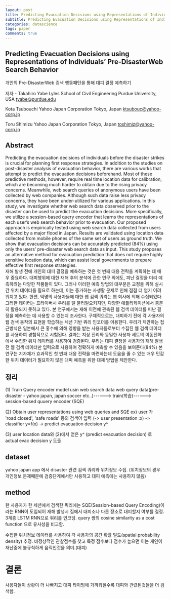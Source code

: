 ```yaml
---
layout: post
title: Predicting Evacuation Decisions using Representations of Individuals’ Pre-DisasterWeb Search Behavior
subtitle: Predicting Evacuation Decisions using Representations of Individuals’ Pre-DisasterWeb Search Behavior
categories: datascience
tags: paper
comments: true
---
```


## Predicting Evacuation Decisions using Representations of Individuals’ Pre-DisasterWeb Search Behavior
개인의 Pre-DisasterWeb 검색 행동패턴을 통해 대피 결정 예측하기

저자 - Takahiro Yabe
Lyles School of Civil Engineering
Purdue University, USA
tyabe@purdue.edu

Kota Tsubouchi
Yahoo Japan Corporation
Tokyo, Japan
ktsubouc@yahoo-corp.jp

Toru Shimizu
Yahoo Japan Corporation
Tokyo, Japan
toshimiz@yahoo-corp.jp

## Abstract
Predicting the evacuation decisions of individuals before the disaster strikes is crucial for planning first response strategies. In addition to the studies on post-disaster analysis of evacuation behavior, there are various works that attempt to predict the evacuation decisions beforehand. Most of these predictive methods, however, require real time location data for calibration, which are becoming much harder to obtain due to the rising privacy concerns. Meanwhile, web search queries of anonymous users have been collected by web companies. Although such data raise less privacy concerns, they have been under-utilized for various applications. In this study, we investigate whether web search data observed prior to the disaster can be used to predict the evacuation decisions. More specifically, we utilize a session-based query encoder that learns the representations of each user’s web search behavior prior to evacuation. Our proposed approach is empirically tested using web search data collected from users affected by a major flood in Japan. Results are validated using location data collected from mobile phones of the same set of users as ground truth. We show that evacuation decisions can be accurately predicted (84%) using only the users’ pre-disaster web search data as input. This study proposes an alternative method for evacuation prediction that does not require highly sensitive location data, which can assist local governments to prepare effective first response strategies.  
재해 발생 전에 개인의 대피 결정을 예측하는 것은 첫 번째 대응 전략을 계획하는 데 매우 중요하다. 대피행위에 대한 재해 후의 분석에 관한 연구 외에도, 피난 결정을 미리 예측하려는 다양한 작품들이 있다. 그러나 이러한 예측 방법의 대부분은 교정을 위해 실시간 위치 데이터를 필요로 하는데, 이는 증가하는 사생활 문제로 인해 점점 더 얻기 어려워지고 있다. 한편, 익명의 사용자들에 대한 웹 검색 쿼리는 웹 회사에 의해 수집되었다. 그러한 데이터는 프라이버시 우려를 덜 불러일으키지만, 다양한 애플리케이션에서 충분히 활용되지 못하고 있다. 본 연구에서는 재해 이전에 관측된 웹 검색 데이터를 피난 결정을 예측하는 데 사용할 수 있는지 조사한다. 구체적으로는, 대피하기 전에 각 사용자의 웹 검색 동작의 표현을 학습하는 세션 기반 쿼리 인코더를 이용한다. 우리가 제안하는 접근방식은 일본에서 큰 홍수에 의해 영향을 받는 사용자들로부터 수집된 웹 검색 데이터를 사용하여 경험적으로 시험된다. 결과는 지상 진리와 동일한 사용자 세트의 이동전화에서 수집한 위치 데이터를 사용하여 검증된다. 우리는 대피 결정을 사용자의 재해 발생 전 웹 검색 데이터만 입력으로 사용하여 정확하게 예측할 수 있음을 보여준다(84%) 본 연구는 지자체가 효과적인 첫 번째 대응 전략을 마련하는데 도움을 줄 수 있는 매우 민감한 위치 데이터가 필요하지 않은 대피 예측을 위한 대체 방법을 제안한다.

## 정리
(1) Train Query encoder model usin web search data
web query data(pre-disaster - yahoo japan, japan soccer etc..)------> train(학습)------> session-based quuery encoder (SQE)

(2) Obtain user representations using web queries and SQE 
ex) user 가 'road closed', 'safe roads' 등의 검색어 입력 (-> user presentation :x)
-> classifier y=f(x) -> predict evacuation decision y^

(3) user location data와 (2)에서 얻은 y^ (predict evacuation decision) 로 actual evac decision y 도출

## dataset
yahoo japan app 에서 disaster 관련 검색 쿼리와 위치정보 수집. (위치정보의 경우 개인정보 문제때문에 검증단계에서만 사용하고 대피 예측에는 사용하지 않음)

## method 
한 사용자가 한 세션에서 검색한 쿼리에는 SQE(Session-based Query Encoding)이라는 RNN이 도입되어 재해 발생시 집에서 대피소나 다른 장소로 대피할지 여부를 결정.  
3계층 LSTM RNN으로 쿼리를 인코딩. query 쌍의 cosine similarity as a cost function 으로 유사성을 비교함. 

수집한 위치정보 데이터를 사용하여 각 사용자의 공간 확률 밀도(spatial probability density) 추정. 비정상적인 관찰점수를 찾고 특정 점수보다 점수가 높으면 이는 개인이 재난중에 불규칙하게 움직인것을 의미.(대피)

# 결론 
사용자들이 상황이 더 나빠지고 대피 타이밍에 가까워질수록 대피와 관련된것들을 더 검색함. 
